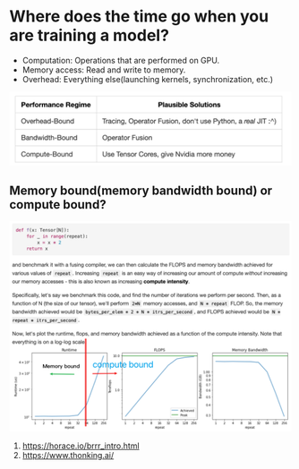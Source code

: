 

# Where does the time go when you are training a model?
- Computation: Operations that are performed on GPU.
- Memory access: Read and write to memory.
- Overhead: Everything else(launching kernels, synchronization, etc.)

![alt text](image-1.png)
## Memory bound(memory bandwidth bound) or compute bound?

![](./image.png)


1. https://horace.io/brrr_intro.html
2. https://www.thonking.ai/